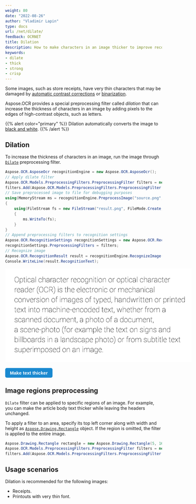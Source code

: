 ```yaml
---
weight: 80
date: "2022-08-26"
author: "Vladimir Lapin"
type: docs
url: /net/dilate/
feedback: OCRNET
title: Dilation
description: How to make characters in an image thicker to improve recognition accuracy.
keywords:
- dilate
- thick
- strong
- crisp
---
```


<style>
	button {
		cursor: pointer;
		margin-right: 20px;
		padding: 7px 15px;
		border: none;
		border-radius: 5px;
		background-color: #1a89d0;
		font-weight: 700;
		font-size: 15px;
		color: #ffffff;
	}

	button:hover {
		background-color: #3071a9;
	}

	button:focus {
		outline: none;
	}

	.duo {
		position: relative;
		width: 600px;
		height: 300px;
		margin-bottom: 20px;
	}

	.duo > img {
		position: absolute;
	}
</style>

Some images, such as store receipts, have very thin characters that may be damaged by [automatic contrast corrections](/ocr/net/contrast/) or [binarization](/ocr/net/binarization/). 

Aspose.OCR provides a special preprocessing filter called _dilation_ that can increase the thickness of characters in an image by adding pixels to the edges of high-contrast objects, such as letters.

{{% alert color="primary" %}} 
Dilation automatically converts the image to [black and white](/ocr/net/binarization/#automatically-converting-the-image-to-black-and-white).
{{% /alert %}}

## Dilation

To increase the thickness of characters in an image, run the image through [`Dilate`](https://reference.aspose.com/ocr/net/aspose.ocr.models.preprocessingfilters/preprocessingfilter/dilate/) preprocessing filter.

```csharp
Aspose.OCR.AsposeOcr recognitionEngine = new Aspose.OCR.AsposeOcr();
// Apply dilate filter
Aspose.OCR.Models.PreprocessingFilters.PreprocessingFilter filters = new Aspose.OCR.Models.PreprocessingFilters.PreprocessingFilter();
filters.Add(Aspose.OCR.Models.PreprocessingFilters.PreprocessingFilter.Dilate());
// Save preprocessed image to file for debugging purposes
using(MemoryStream ms = recognitionEngine.PreprocessImage("source.png", filters))
{
	using(FileStream fs = new FileStream("result.png", FileMode.Create, FileAccess.Write))
	{
		ms.WriteTo(fs);
	}
}
// Append preprocessing filters to recognition settings
Aspose.OCR.RecognitionSettings recognitionSettings = new Aspose.OCR.RecognitionSettings();
recognitionSettings.PreprocessingFilters = filters;
// Recognize image
Aspose.OCR.RecognitionResult result = recognitionEngine.RecognizeImage("source.png", recognitionSettings);
Console.WriteLine(result.RecognitionText);
```

<div class="duo">
	<img src="origin.png" alt="Ultra-light font" />
	<img src="result.png" alt="Strong font" style="display: none;" />
</div>
<button onclick="triggerSkew(this)">Make text thicker</button>
<script>
	function triggerSkew(obj)
	{
		let images = $(".duo > img");
		let skewed = images.eq(0).is(":visible");
		if(skewed)
		{
			images.eq(1).show(200);
			images.eq(0).hide(200);
			$(obj).text("Revert to original image");
		}
		else
		{
			images.eq(0).show(200);
			images.eq(1).hide(200);
			$(obj).text("Make text thicker");
		}
	}
</script>

## Image regions preprocessing

`Dilate` filter can be applied to specific regions of an image. For example, you can make the article body text thicker while leaving the headers unchanged.

To apply a filter to an area, specify its top left corner along with width and height as [`Aspose.Drawing.Rectangle`](https://reference.aspose.com/drawing/net/system.drawing/rectangle/) object. If the region is omitted, the filter is applied to the entire image.

```csharp
Aspose.Drawing.Rectangle rectangle = new Aspose.Drawing.Rectangle(5, 161, 340, 113);
Aspose.OCR.Models.PreprocessingFilters.PreprocessingFilter filters = new Aspose.OCR.Models.PreprocessingFilters.PreprocessingFilter();
filters.Add(Aspose.OCR.Models.PreprocessingFilters.PreprocessingFilter.Dilate(rectangle));
```

## Usage scenarios

Dilation is recommended for the following images:

- Receipts.
- Printouts with very thin font.
